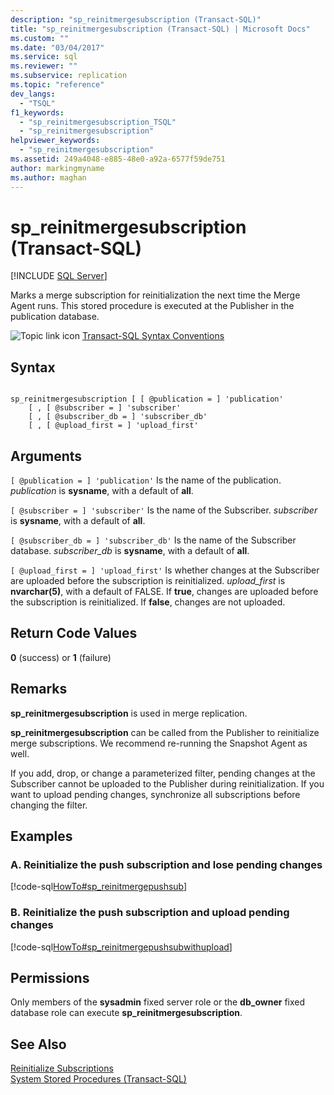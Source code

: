 ```yaml
---
description: "sp_reinitmergesubscription (Transact-SQL)"
title: "sp_reinitmergesubscription (Transact-SQL) | Microsoft Docs"
ms.custom: ""
ms.date: "03/04/2017"
ms.service: sql
ms.reviewer: ""
ms.subservice: replication
ms.topic: "reference"
dev_langs: 
  - "TSQL"
f1_keywords: 
  - "sp_reinitmergesubscription_TSQL"
  - "sp_reinitmergesubscription"
helpviewer_keywords: 
  - "sp_reinitmergesubscription"
ms.assetid: 249a4048-e885-48e0-a92a-6577f59de751
author: markingmyname
ms.author: maghan
---
```

# sp_reinitmergesubscription (Transact-SQL)
[!INCLUDE [SQL Server](../../includes/applies-to-version/sqlserver.md)]

  Marks a merge subscription for reinitialization the next time the Merge Agent runs. This stored procedure is executed at the Publisher in the publication database.  
  
 ![Topic link icon](../../database-engine/configure-windows/media/topic-link.gif "Topic link icon") [Transact-SQL Syntax Conventions](../../t-sql/language-elements/transact-sql-syntax-conventions-transact-sql.md)  
  
## Syntax  
  
```  
  
sp_reinitmergesubscription [ [ @publication = ] 'publication'  
    [ , [ @subscriber = ] 'subscriber'  
    [ , [ @subscriber_db = ] 'subscriber_db'  
    [ , [ @upload_first = ] 'upload_first'  
```  
  
## Arguments  
`[ @publication = ] 'publication'`
 Is the name of the publication. *publication* is **sysname**, with a default of **all**.  
  
`[ @subscriber = ] 'subscriber'`
 Is the name of the Subscriber. *subscriber* is **sysname**, with a default of **all**.  
  
`[ @subscriber_db = ] 'subscriber_db'`
 Is the name of the Subscriber database. *subscriber_db* is **sysname**, with a default of **all**.  
  
`[ @upload_first = ] 'upload_first'`
 Is whether changes at the Subscriber are uploaded before the subscription is reinitialized. *upload_first* is **nvarchar(5)**, with a default of FALSE. If **true**, changes are uploaded before the subscription is reinitialized. If **false**, changes are not uploaded.  
  
## Return Code Values  
 **0** (success) or **1** (failure)  
  
## Remarks  
 **sp_reinitmergesubscription** is used in merge replication.  
  
 **sp_reinitmergesubscription** can be called from the Publisher to reinitialize merge subscriptions. We recommend re-running the Snapshot Agent as well.  
  
 If you add, drop, or change a parameterized filter, pending changes at the Subscriber cannot be uploaded to the Publisher during reinitialization. If you want to upload pending changes, synchronize all subscriptions before changing the filter.  
  
## Examples  

### A. Reinitialize the push subscription and lose pending changes

 [!code-sql[HowTo#sp_reinitmergepushsub](../../relational-databases/replication/codesnippet/tsql/sp-reinitmergesubscripti_1.sql)]  
  
### B. Reinitialize the push subscription and upload pending changes
 [!code-sql[HowTo#sp_reinitmergepushsubwithupload](../../relational-databases/replication/codesnippet/tsql/sp-reinitmergesubscripti_2.sql)]  
  
## Permissions  
 Only members of the **sysadmin** fixed server role or the **db_owner** fixed database role can execute **sp_reinitmergesubscription**.  
  
## See Also  
 [Reinitialize Subscriptions](../../relational-databases/replication/reinitialize-subscriptions.md)   
 [System Stored Procedures &#40;Transact-SQL&#41;](../../relational-databases/system-stored-procedures/system-stored-procedures-transact-sql.md)  
  
  

